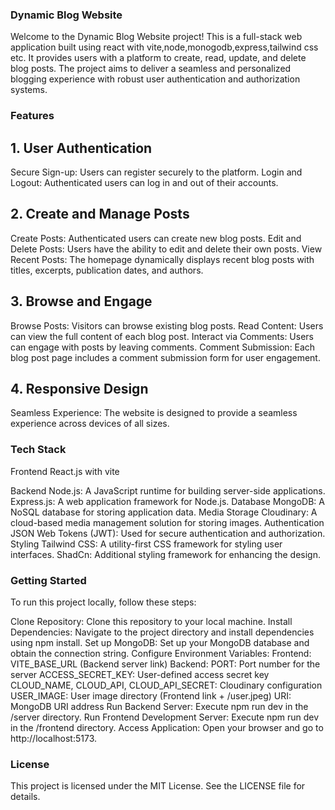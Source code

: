 

###  Dynamic Blog Website
Welcome to the Dynamic Blog Website project! This is a full-stack web application built using react with vite,node,monogodb,express,tailwind css etc. It provides users with a platform to create, read, update, and delete blog posts. The project aims to deliver a seamless and personalized blogging experience with robust user authentication and authorization systems.

### Features
## 1. User Authentication
Secure Sign-up: Users can register securely to the platform.
Login and Logout: Authenticated users can log in and out of their accounts.
## 2. Create and Manage Posts
Create Posts: Authenticated users can create new blog posts.
Edit and Delete Posts: Users have the ability to edit and delete their own posts.
View Recent Posts: The homepage dynamically displays recent blog posts with titles, excerpts, publication dates, and authors.
## 3. Browse and Engage
Browse Posts: Visitors can browse existing blog posts.
Read Content: Users can view the full content of each blog post.
Interact via Comments: Users can engage with posts by leaving comments.
Comment Submission: Each blog post page includes a comment submission form for user engagement.
## 4. Responsive Design
Seamless Experience: The website is designed to provide a seamless experience across devices of all sizes.
### Tech Stack
Frontend
React.js with vite

Backend
Node.js: A JavaScript runtime for building server-side applications.
Express.js: A web application framework for Node.js.
Database
MongoDB: A NoSQL database for storing application data.
Media Storage
Cloudinary: A cloud-based media management solution for storing images.
Authentication
JSON Web Tokens (JWT): Used for secure authentication and authorization.
Styling
Tailwind CSS: A utility-first CSS framework for styling user interfaces.
ShadCn: Additional styling framework for enhancing the design.
### Getting Started
To run this project locally, follow these steps:

Clone Repository: Clone this repository to your local machine.
Install Dependencies: Navigate to the project directory and install dependencies using npm install.
Set up MongoDB: Set up your MongoDB database and obtain the connection string.
Configure Environment Variables:
Frontend: VITE_BASE_URL (Backend server link)
Backend:
PORT: Port number for the server
ACCESS_SECRET_KEY: User-defined access secret key
CLOUD_NAME, CLOUD_API, CLOUD_API_SECRET: Cloudinary configuration
USER_IMAGE: User image directory (Frontend link + /user.jpeg)
URI: MongoDB URI address
Run Backend Server: Execute npm run dev in the /server directory.
Run Frontend Development Server: Execute npm run dev in the /frontend directory.
Access Application: Open your browser and go to http://localhost:5173.


### License
This project is licensed under the MIT License. See the LICENSE file for details.

